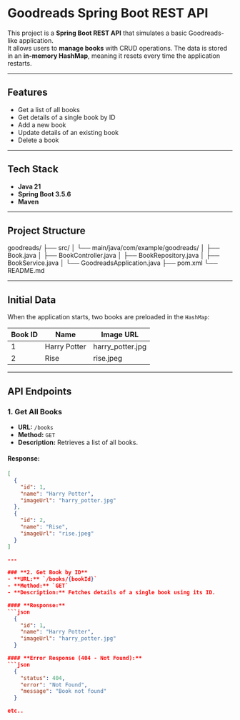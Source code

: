 # Goodreads Spring Boot REST API

This project is a **Spring Boot REST API** that simulates a basic Goodreads-like application.  
It allows users to **manage books** with CRUD operations. The data is stored in an **in-memory HashMap**, meaning it resets every time the application restarts.

---

## **Features**
- Get a list of all books
- Get details of a single book by ID
- Add a new book
- Update details of an existing book
- Delete a book

---

## **Tech Stack**
- **Java 21**
- **Spring Boot 3.5.6**
- **Maven**

---

## **Project Structure**
goodreads/
├── src/
│ └── main/java/com/example/goodreads/
│ ├── Book.java
│ ├── BookController.java
│ ├── BookRepository.java
│ ├── BookService.java
│ └── GoodreadsApplication.java
├── pom.xml
└── README.md


---

## **Initial Data**
When the application starts, two books are preloaded in the `HashMap`:

| Book ID | Name          | Image URL          |
|---------|---------------|--------------------|
| 1       | Harry Potter  | harry_potter.jpg   |
| 2       | Rise          | rise.jpeg          |

---

## **API Endpoints**

### **1. Get All Books**
- **URL:** `/books`
- **Method:** `GET`
- **Description:** Retrieves a list of all books.

#### **Response:**
```json
[
  {
    "id": 1,
    "name": "Harry Potter",
    "imageUrl": "harry_potter.jpg"
  },
  {
    "id": 2,
    "name": "Rise",
    "imageUrl": "rise.jpeg"
  }
]

--- 

### **2. Get Book by ID**
- **URL:** `/books/{bookId}`
- **Method:** `GET`
- **Description:** Fetches details of a single book using its ID.

#### **Response:**
```json
  {
    "id": 1,
    "name": "Harry Potter",
    "imageUrl": "harry_potter.jpg"
  }

#### **Error Response (404 - Not Found):**
```json
  {
    "status": 404,
    "error": "Not Found",
    "message": "Book not found"
  }

etc..
